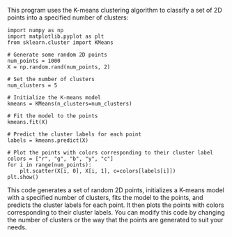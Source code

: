 This program uses the K-means clustering algorithm to classify a set of 2D points into a specified number of clusters:

```
import numpy as np
import matplotlib.pyplot as plt
from sklearn.cluster import KMeans

# Generate some random 2D points
num_points = 1000
X = np.random.rand(num_points, 2)

# Set the number of clusters
num_clusters = 5

# Initialize the K-means model
kmeans = KMeans(n_clusters=num_clusters)

# Fit the model to the points
kmeans.fit(X)

# Predict the cluster labels for each point
labels = kmeans.predict(X)

# Plot the points with colors corresponding to their cluster label
colors = ["r", "g", "b", "y", "c"]
for i in range(num_points):
    plt.scatter(X[i, 0], X[i, 1], c=colors[labels[i]])
plt.show()
```

This code generates a set of random 2D points, initializes a K-means model with a specified number of clusters, fits the model to the points, and predicts the cluster labels for each point. It then plots the points with colors corresponding to their cluster labels. You can modify this code by changing the number of clusters or the way that the points are generated to suit your needs.
